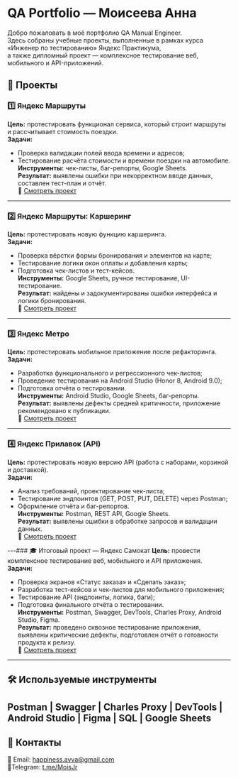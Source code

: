 # QA Portfolio — Моисеева Анна

Добро пожаловать в моё портфолио QA Manual Engineer.  
Здесь собраны учебные проекты, выполненные в рамках курса «Инженер по тестированию» Яндекс Практикума,  
а также дипломный проект — комплексное тестирование веб, мобильного и API-приложений.
## 📘 Проекты

### 1️⃣ Яндекс Маршруты
**Цель:** протестировать функционал сервиса, который строит маршруты и рассчитывает стоимость поездки.  
**Задачи:**
- Проверка валидации полей ввода времени и адресов;
- Тестирование расчёта стоимости и времени поездки на автомобиле.  
**Инструменты:** чек-листы, баг-репорты, Google Sheets.  
**Результат:** выявлены ошибки при некорректном вводе данных, составлен тест-план и отчёт.  
📂 [Смотреть проект](Проект_1_Маршруты)
---

### 2️⃣ Яндекс Маршруты: Каршеринг
**Цель:** протестировать новую функцию каршеринга.  
**Задачи:**
- Проверка вёрстки формы бронирования и элементов на карте;
- Тестирование логики окон оплаты и добавления карты;
- Подготовка чек-листов и тест-кейсов.  
**Инструменты:** Google Sheets, ручное тестирование, UI-тестирование.  
**Результат:** найдены и задокументированы ошибки интерфейса и логики бронирования.  
📂 [Смотреть проект](Проект_2_Каршеринг)

---

### 3️⃣ Яндекс Метро
**Цель:** протестировать мобильное приложение после рефакторинга.  
**Задачи:**
- Разработка функционального и регрессионного чек-листов;
- Проведение тестирования на Android Studio (Honor 8, Android 9.0);
- Подготовка отчёта о тестировании.  
**Инструменты:** Android Studio, Google Sheets, баг-репорты.  
**Результат:** выявлены дефекты средней критичности, приложение рекомендовано к публикации.  
📂 [Смотреть проект](Проект_3_Яндекс_Метро)

---

### 4️⃣ Яндекс Прилавок (API)
**Цель:** протестировать новую версию API (работа с наборами, корзиной и доставкой).  
**Задачи:**
- Анализ требований, проектирование чек-листа;
- Тестирование эндпоинтов (GET, POST, PUT, DELETE) через Postman;
- Оформление отчёта и баг-репортов.  
**Инструменты:** Postman, REST API, Google Sheets.  
**Результат:** выявлены ошибки в обработке запросов и валидации данных.  
📂 [Смотреть проект](Project_4_Yandex_Prilavok)

---### 🎓 Итоговый проект — Яндекс Самокат
**Цель:** провести комплексное тестирование веб, мобильного и API приложения.  
**Задачи:**
- Проверка экранов «Статус заказа» и «Сделать заказ»;
- Разработка тест-кейсов и чек-листов для мобильного приложения;
- Тестирование API (эндпоинты, логика, баги);
- Подготовка финального отчёта о тестировании.  
**Инструменты:** Postman, Swagger, DevTools, Charles Proxy, Android Studio, Figma.  
**Результат:** проведено сквозное тестирование приложения, выявлены критические дефекты, подготовлен отчёт о готовности продукта к релизу.  
📂 [Смотреть проект](Final_Project_Yandex_Scooter)

---

## 🛠 Используемые инструменты
Postman | Swagger | Charles Proxy | DevTools | Android Studio | Figma | SQL | Google Sheets
---

## 💬 Контакты
📩 Email: happiness.avva@gmail.com  
💬Telegram: [t.me/MoisJr](https://t.me/MoisJr)  
